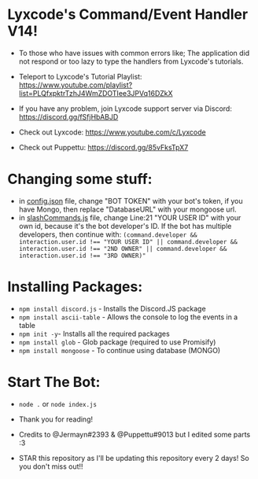 # Lyxcode's Command/Event Handler V14!
- To those who have issues with common errors like; The application did not respond or too lazy to type the handlers from Lyxcode's tutorials.

- Teleport to Lyxcode's Tutorial Playlist: https://www.youtube.com/playlist?list=PLQfxpktrTzhJ4WmZDOTIee3JPVq16DZkX
- If you have any problem, join Lyxcode support server via Discord: https://discord.gg/fSfjHbABJD

- Check out Lyxcode: https://www.youtube.com/c/Lyxcode
- Check out Puppettu: https://discord.gg/85vFksTpX7

# Changing some stuff:
- in [config.json](https://github.com/Puppettu/DiscordJS-Command-and-Event-Handler-V14/config.json) file, change "BOT TOKEN" with your bot's token, if you have Mongo, then replace "DatabaseURL" with your mongoose url.
- in [slashCommands.js](https://github.com/Puppettu/DiscordJS-Command-and-Event-Handler-V14/Events/Interactions/slashCommands.js) file, change Line:21 "YOUR USER ID" with your own id, because it's the bot developer's ID. If the bot has multiple developers, then continue with: `(command.developer && interaction.user.id !== "YOUR USER ID" || command.developer && interaction.user.id !== "2ND OWNER" || command.developer && interaction.user.id !== "3RD OWNER)"`

# Installing Packages:
- `npm install discord.js` - Installs the Discord.JS package
- `npm install ascii-table` - Allows the console to log the events in a table
- `npm init -y`- Installs all the required packages
- `npm install glob` - Glob package (required to use Promisify)
- `npm install mongoose` - To continue using database (MONGO)

# Start The Bot:
- `node .` or `node index.js`

- Thank you for reading!
- Credits to @Jermayn#2393 & @Puppettu#9013 but I edited some parts :3
- STAR this repository as I'll be updating this repository every 2 days! So you don't miss out!!
